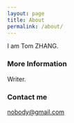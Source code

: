 ```yaml
---
layout: page
title: About
permalink: /about/
---
```


I am Tom ZHANG.

### More Information

Writer.

### Contact me

[nobody@gmail.com](mailto:nobody@gmail.com)


